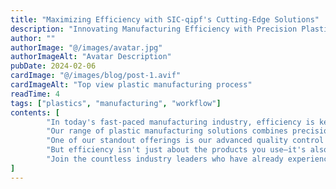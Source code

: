 ```yaml
---
title: "Maximizing Efficiency with SIC-qipf's Cutting-Edge Solutions"
description: "Innovating Manufacturing Efficiency with Precision Plastic Solutions & Support"
author: ""
authorImage: "@/images/avatar.jpg"
authorImageAlt: "Avatar Description"
pubDate: 2024-02-06
cardImage: "@/images/blog/post-1.avif"
cardImageAlt: "Top view plastic manufacturing process"
readTime: 4
tags: ["plastics", "manufacturing", "workflow"]
contents: [
        "In today's fast-paced manufacturing industry, efficiency is key to success. At SIC-qipf, we understand the importance of optimizing your production workflow to meet deadlines and stay within budget. That's why we're thrilled to introduce our cutting-edge plastic solutions designed to empower your operations like never before.",
        "Our range of plastic manufacturing solutions combines precision engineering with user-centric design, ensuring maximum productivity in every production line. From high-quality plastic packaging to innovative molding techniques, SIC-qipf's products are built to withstand the demands of modern industry while streamlining your workflow.",
        "One of our standout offerings is our advanced quality control systems, which provide real-time insights into production efficiency, material usage, and more. With user-friendly interfaces, monitoring and optimizing your processes has never been easier.",
        "But efficiency isn't just about the products you use—it's also about the support you receive. That's why SIC-qipf offers comprehensive documentation and expert guidance every step of the way. Our dedicated teams are committed to your success, providing personalized assistance to ensure you get the most out of our solutions.",
        "Join the countless industry leaders who have already experienced the difference SIC-qipf can make. With our cutting-edge solutions, you can enhance your manufacturing efficiency and stay ahead of the competition."
]
---
```

